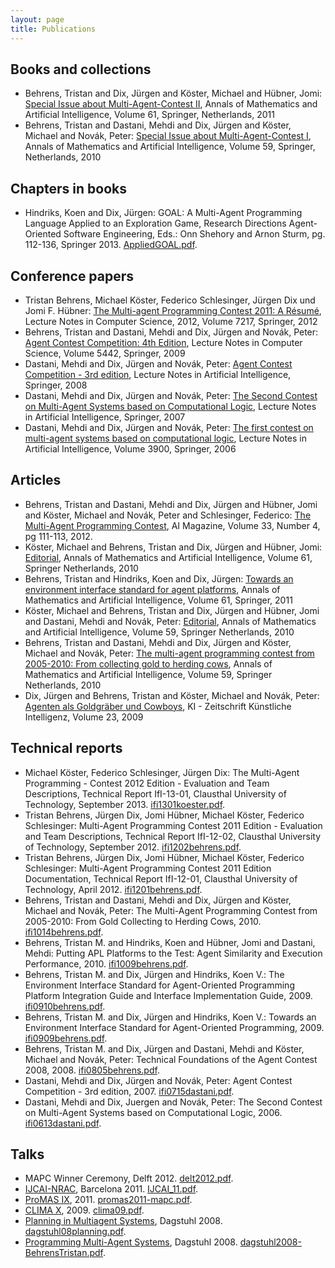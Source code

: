 ```yaml
---
layout: page
title: Publications
---
```


Books and collections
---------------------

* Behrens, Tristan and Dix, Jürgen and Köster, Michael and Hübner, Jomi: [Special Issue about Multi-Agent-Contest II](http://www.springerlink.com/content/1012-2443/61/4/), Annals of Mathematics and Artificial Intelligence, Volume 61, Springer, Netherlands, 2011
* Behrens, Tristan and Dastani, Mehdi and Dix, Jürgen and Köster, Michael and Novák, Peter: [Special Issue about Multi-Agent-Contest I](http://www.springerlink.com/content/1012-2443/59/3-4/), Annals of Mathematics and Artificial Intelligence, Volume 59, Springer, Netherlands, 2010

Chapters in books
-----------------

* Hindriks, Koen and Dix, Jürgen: GOAL: A Multi-Agent Programming Language Applied to an Exploration Game, Research Directions Agent-Oriented Software Engineering, Eds.: Onn Shehory and Arnon Sturm, pg. 112-136, Springer 2013. [AppliedGOAL.pdf](AppliedGOAL.pdf).

Conference papers
-----------------

* Tristan Behrens, Michael Köster, Federico Schlesinger, Jürgen Dix und Jomi F. Hübner: [The Multi-agent Programming Contest 2011: A Résumé](http://www.springerlink.com/content/c81p265085n04754/), Lecture Notes in Computer Science, 2012, Volume 7217, Springer, 2012
* Behrens, Tristan and Dastani, Mehdi and Dix, Jürgen and Novák, Peter: [Agent Contest Competition: 4th Edition](http://www.springerlink.com/content/g54k45r8wvh46858/), Lecture Notes in Computer Science, Volume 5442, Springer, 2009
* Dastani, Mehdi and Dix, Jürgen and Novák, Peter: [Agent Contest Competition - 3rd edition](http://www.springerlink.com/content/jv23737805830r7v/), Lecture Notes in Artificial Intelligence, Springer, 2008
* Dastani, Mehdi and Dix, Jürgen and Novák, Peter: [The Second Contest on Multi-Agent Systems based on Computational Logic](http://www.springerlink.com/content/6301736r74120605/), Lecture Notes in Artificial Intelligence, Springer, 2007
* Dastani, Mehdi and Dix, Jürgen and Novák, Peter: [The first contest on multi-agent systems based on computational logic](http://www.springerlink.com/content/x94625u38l406k7h/), Lecture Notes in Artificial Intelligence, Volume 3900, Springer, 2006

Articles
--------

* Behrens, Tristan and Dastani, Mehdi and Dix, Jürgen and Hübner, Jomi and Köster, Michael and Novák, Peter and Schlesinger, Federico: [The Multi-Agent Programming Contest](https://www.aaai.org/ojs/index.php/aimagazine/article/view/2439), AI Magazine, Volume 33, Number 4, pg 111-113, 2012.
* Köster, Michael and Behrens, Tristan and Dix, Jürgen and Hübner, Jomi: [Editorial](http://www.springerlink.com/content/rt866042734363u8/), Annals of Mathematics and Artificial Intelligence, Volume 61, Springer Netherlands, 2010
* Behrens, Tristan and Hindriks, Koen and Dix, Jürgen: [Towards an environment interface standard for agent platforms](http://www.springerlink.com/content/v10u63368k117354/), Annals of Mathematics and Artificial Intelligence, Volume 61, Springer, 2011
* Köster, Michael and Behrens, Tristan and Dix, Jürgen and Hübner, Jomi and Dastani, Mehdi and Novák, Peter: [Editorial](http://www.springerlink.com/content/rt866042734363u8/), Annals of Mathematics and Artificial Intelligence, Volume 59, Springer Netherlands, 2010
* Behrens, Tristan and Dastani, Mehdi and Dix, Jürgen and Köster, Michael and Novák, Peter: [The multi-agent programming contest from 2005-2010: From collecting gold to herding cows](http://www.springerlink.com/content/n412r60355226522/), Annals of Mathematics and Artificial Intelligence, Volume 59, Springer Netherlands, 2010
* Dix, Jürgen and Behrens, Tristan and Köster, Michael and Novák, Peter: [Agenten als Goldgräber und Cowboys](http://www.kuenstliche-intelligenz.de/index.php?id=7778), KI - Zeitschrift Künstliche Intelligenz, Volume 23, 2009

Technical reports
-----------------

* Michael Köster, Federico Schlesinger, Jürgen Dix: The Multi-Agent Programming - Contest 2012 Edition - Evaluation and Team Descriptions, Technical Report IfI-13-01, Clausthal University of Technology, September 2013. [ifi1301koester.pdf](ifi1301koester.pdf).
* Tristan Behrens, Jürgen Dix, Jomi Hübner, Michael Köster, Federico Schlesinger: Multi-Agent Programming Contest 2011 Edition - Evaluation and Team Descriptions, Technical Report IfI-12-02, Clausthal University of Technology, September 2012. [ifi1202behrens.pdf](ifi1202behrens.pdf).
* Tristan Behrens, Jürgen Dix, Jomi Hübner, Michael Köster, Federico Schlesinger: Multi-Agent Programming Contest 2011 Edition Documentation, Technical Report IfI-12-01, Clausthal University of Technology, April 2012. [ifi1201behrens.pdf](ifi1201behrens.pdf).
* Behrens, Tristan and Dastani, Mehdi and Dix, Jürgen and Köster, Michael and Novák, Peter: The Multi-Agent Programming Contest from 2005-2010: From Gold Collecting to Herding Cows, 2010. [ifi1014behrens.pdf](ifi1014behrens.pdf).
* Behrens, Tristan M. and Hindriks, Koen and Hübner, Jomi and Dastani, Mehdi: Putting APL Platforms to the Test: Agent Similarity and Execution Performance, 2010. [ifi1009behrens.pdf](ifi1009behrens.pdf).
* Behrens, Tristan M. and Dix, Jürgen and Hindriks, Koen V.: The Environment Interface Standard for Agent-Oriented Programming Platform Integration Guide and Interface Implementation Guide, 2009. [ifi0910behrens.pdf](ifi0910behrens.pdf).
* Behrens, Tristan M. and Dix, Jürgen and Hindriks, Koen V.: Towards an Environment Interface Standard for Agent-Oriented Programming, 2009. [ifi0909behrens.pdf](ifi0909behrens.pdf).
* Behrens, Tristan M. and Dix, Jürgen and Dastani, Mehdi and Köster, Michael and Novák, Peter: Technical Foundations of the Agent Contest 2008, 2008. [ifi0805behrens.pdf](ifi0805behrens.pdf).
* Dastani, Mehdi and Dix, Jürgen and Novák, Peter: Agent Contest Competition - 3rd edition, 2007. [ifi0715dastani.pdf](ifi0715dastani.pdf).
* Dastani, Mehdi and Dix, Juergen and Novák, Peter: The Second Contest on Multi-Agent Systems based on Computational Logic, 2006. [ifi0613dastani.pdf](ifi0613dastani.pdf).

Talks
-----

* MAPC Winner Ceremony, Delft 2012. [delt2012.pdf](delft2012.pdf).
* [IJCAI-NRAC](http://stavros.lostre.org/2010/11/12/organizing-nrac-2011/), Barcelona 2011. [IJCAI_11.pdf](IJCAI_11.pdf).
* [ProMAS IX](http://inf.ufrgs.br/promas2011/), 2011. [promas2011-mapc.pdf](promas2011-mapc.pdf).
* [CLIMA X](http://jadex.informatik.uni-hamburg.de/mates/bin/view/CLIMA/Home), 2009. [clima09.pdf](clima09.pdf).
* [Planning in Multiagent Systems](http://www.dagstuhl.de/08461), Dagstuhl 2008. [dagstuhl08planning.pdf](dagstuhl08planning.pdf).
* [Programming Multi-Agent Systems](http://www.dagstuhl.de/08361), Dagstuhl 2008. [dagstuhl2008-BehrensTristan.pdf](dagstuhl2008-BehrensTristan.pdf).
